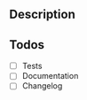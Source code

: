 <!--
Note: Before submitting this pull request, please review our [contributing guidelines](https://github.com/Tesorio/django-anon/blob/master/CONTRIBUTING.md#pull-requests)
-->

## Description

<!--
Please describe your pull request. If it fixes a bug or resolves a feature request, be sure to link to that issue.
-->

## Todos

- [ ] Tests
- [ ] Documentation
- [ ] Changelog
